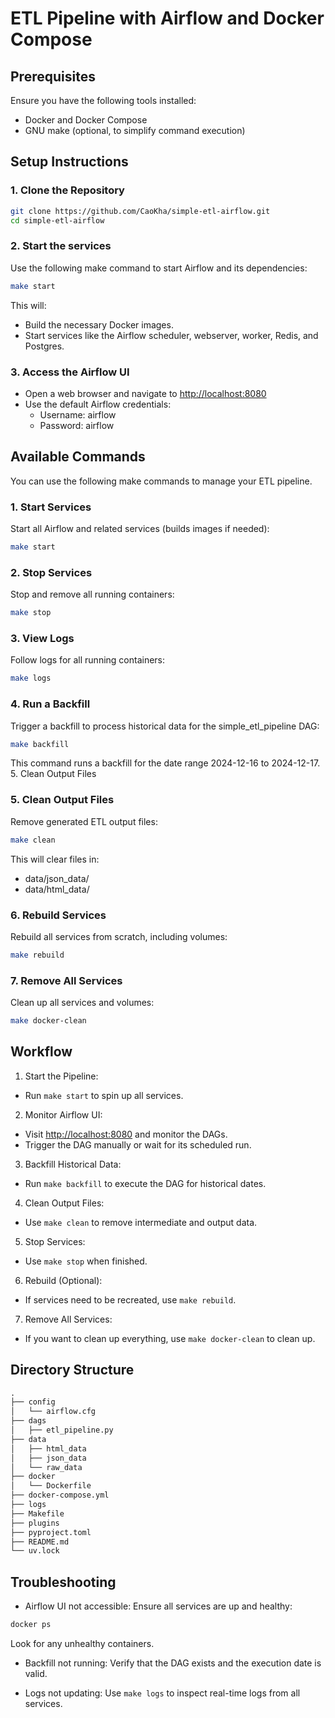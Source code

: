 # ETL Pipeline with Airflow and Docker Compose

## Prerequisites

Ensure you have the following tools installed:

- Docker and Docker Compose
- GNU make (optional, to simplify command execution)

## Setup Instructions

### 1. Clone the Repository

```bash
git clone https://github.com/CaoKha/simple-etl-airflow.git
cd simple-etl-airflow
```

### 2. Start the services

Use the following make command to start Airflow and its dependencies:

```bash
make start
```

This will:

- Build the necessary Docker images.
- Start services like the Airflow scheduler, webserver, worker, Redis, and Postgres.

### 3. Access the Airflow UI

- Open a web browser and navigate to [http://localhost:8080](http://localhost:8080.)
- Use the default Airflow credentials:
  - Username: airflow
  - Password: airflow

## Available Commands

You can use the following make commands to manage your ETL pipeline.

### 1. Start Services

Start all Airflow and related services (builds images if needed):

```bash
make start
```

### 2. Stop Services

Stop and remove all running containers:

```bash
make stop
```

### 3. View Logs

Follow logs for all running containers:

```bash
make logs
```

### 4. Run a Backfill

Trigger a backfill to process historical data for the simple_etl_pipeline DAG:

```bash
make backfill
```

This command runs a backfill for the date range 2024-12-16 to 2024-12-17. 5. Clean Output Files

### 5. Clean Output Files

Remove generated ETL output files:

```bash
make clean
```

This will clear files in:

- data/json_data/
- data/html_data/

### 6. Rebuild Services

Rebuild all services from scratch, including volumes:

```bash
make rebuild
```

### 7. Remove All Services

Clean up all services and volumes:

```bash
make docker-clean
```

## Workflow

1. Start the Pipeline:

- Run `make start` to spin up all services.

2. Monitor Airflow UI:

- Visit <http://localhost:8080> and monitor the DAGs.
- Trigger the DAG manually or wait for its scheduled run.

3. Backfill Historical Data:

- Run `make backfill` to execute the DAG for historical dates.

4. Clean Output Files:

- Use `make clean` to remove intermediate and output data.

5. Stop Services:

- Use `make stop` when finished.

6. Rebuild (Optional):

- If services need to be recreated, use `make rebuild`.

7. Remove All Services:

- If you want to clean up everything, use `make docker-clean` to clean up.

## Directory Structure

```txt
.
├── config
│   └── airflow.cfg
├── dags
│   ├── etl_pipeline.py
├── data
│   ├── html_data
│   ├── json_data
│   └── raw_data
├── docker
│   └── Dockerfile
├── docker-compose.yml
├── logs
├── Makefile
├── plugins
├── pyproject.toml
├── README.md
└── uv.lock
```

## Troubleshooting

- Airflow UI not accessible: Ensure all services are up and healthy:

```bash
docker ps
```

Look for any unhealthy containers.

- Backfill not running: Verify that the DAG exists and the execution date is valid.

- Logs not updating: Use `make logs` to inspect real-time logs from all services.

